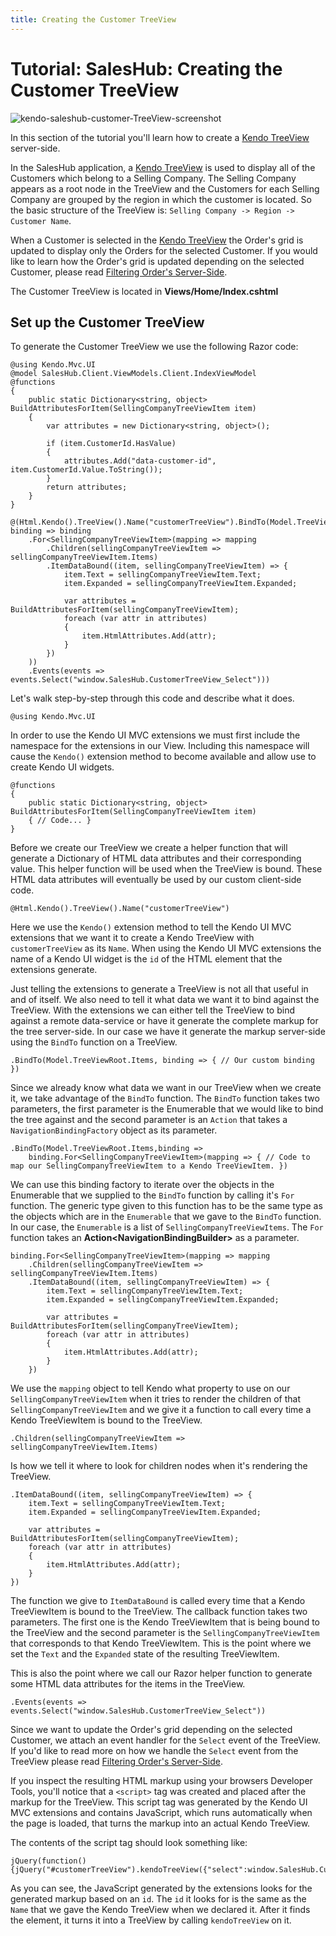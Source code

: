 ```yaml
---
title: Creating the Customer TreeView
---
```


# Tutorial: SalesHub: Creating the Customer TreeView

![kendo-saleshub-customer-TreeView-screenshot](/tutorials/asp.net/saleshub/home-page/images/kendo-saleshub-customer-treeview-screenshot.png)

In this section of the tutorial you'll learn how to create a [Kendo TreeView](http://demos.telerik.com/kendo-ui/web/treeview/index.html)
server-side.

In the SalesHub application, a [Kendo TreeView](http://demos.telerik.com/kendo-ui/web/treeview/index.html) is used to display all of the Customers which belong to a Selling Company. The Selling Company appears as a root node in the TreeView and the Customers for each Selling Company are grouped by
the region in which the customer is located. So the basic structure of the TreeView is: `Selling Company -> Region -> Customer Name`.

When a Customer is selected in the [Kendo TreeView](http://demos.telerik.com/kendo-ui/web/treeview/index.html) the Order's grid is updated to
display only the Orders for the selected Customer. If you would like to learn how the Order's grid is updated depending on the selected
Customer, please read [Filtering Order's Server-Side](kendo-saleshub-filtering-orders-server-side).

The Customer TreeView is located in **Views/Home/Index.cshtml**

## Set up the Customer TreeView

To generate the Customer TreeView we use the following Razor code:

    @using Kendo.Mvc.UI
    @model SalesHub.Client.ViewModels.Client.IndexViewModel
    @functions
    {
        public static Dictionary<string, object> BuildAttributesForItem(SellingCompanyTreeViewItem item)
        {
            var attributes = new Dictionary<string, object>();

            if (item.CustomerId.HasValue)
            {
                attributes.Add("data-customer-id", item.CustomerId.Value.ToString());
            }
            return attributes;
        }
    }

    @(Html.Kendo().TreeView().Name("customerTreeView").BindTo(Model.TreeViewRoot.Items, binding => binding
        .For<SellingCompanyTreeViewItem>(mapping => mapping
            .Children(sellingCompanyTreeViewItem => sellingCompanyTreeViewItem.Items)
            .ItemDataBound((item, sellingCompanyTreeViewItem) => {
                item.Text = sellingCompanyTreeViewItem.Text;
                item.Expanded = sellingCompanyTreeViewItem.Expanded;

                var attributes = BuildAttributesForItem(sellingCompanyTreeViewItem);
                foreach (var attr in attributes)
                {
                    item.HtmlAttributes.Add(attr);
                }
            })
        ))
        .Events(events => events.Select("window.SalesHub.CustomerTreeView_Select")))

Let's walk step-by-step through this code and describe what it does.

    @using Kendo.Mvc.UI

In order to use the Kendo UI MVC extensions we must first include the namespace for the extensions in our View. Including
this namespace will cause the `Kendo()` extension method to become available and allow use to create Kendo UI widgets.

    @functions
    {
        public static Dictionary<string, object> BuildAttributesForItem(SellingCompanyTreeViewItem item)
        { // Code... }
    }

Before we create our TreeView we create a helper function that will generate a Dictionary of HTML data attributes and
their corresponding value. This helper function will be used when the TreeView is bound. These HTML data attributes will
eventually be used by our custom client-side code.

    @Html.Kendo().TreeView().Name("customerTreeView")

Here we use the `Kendo()` extension method to tell the Kendo UI MVC extensions that we want it to create a Kendo TreeView
with `customerTreeView` as its `Name`. When using the Kendo UI MVC extensions the name of a Kendo UI widget is the `id`
of the HTML element that the extensions generate.

Just telling the extensions to generate a TreeView is not all that useful in and of itself. We also need to tell it what
data we want it to bind against the TreeView. With the extensions we can either tell the TreeView to bind against a remote
data-service or have it generate the complete markup for the tree server-side. In our case we have it generate the markup
server-side using the `BindTo` function on a TreeView.

    .BindTo(Model.TreeViewRoot.Items, binding => { // Our custom binding })

Since we already know what data we want in our TreeView when we create it, we take advantage of the `BindTo` function. The
`BindTo` function takes two parameters, the first parameter is the Enumerable that we would like to bind the tree against
and the second parameter is an `Action` that takes a `NavigationBindingFactory` object as its parameter.

    .BindTo(Model.TreeViewRoot.Items,binding =>
        binding.For<SellingCompanyTreeViewItem>(mapping => { // Code to map our SellingCompanyTreeViewItem to a Kendo TreeViewItem. })

We can use this binding factory to iterate over the objects in the Enumerable that we supplied to the `BindTo` function by calling
it's `For` function. The generic type given to this function has to be the same type as the objects which are in the `Enumerable`
that we gave to the `BindTo` function. In our case, the `Enumerable` is a list of `SellingCompanyTreeViewItems`. The `For`
function takes an **Action&lt;NavigationBindingBuilder&gt;** as a parameter.

    binding.For<SellingCompanyTreeViewItem>(mapping => mapping
        .Children(sellingCompanyTreeViewItem => sellingCompanyTreeViewItem.Items)
        .ItemDataBound((item, sellingCompanyTreeViewItem) => {
            item.Text = sellingCompanyTreeViewItem.Text;
            item.Expanded = sellingCompanyTreeViewItem.Expanded;

            var attributes = BuildAttributesForItem(sellingCompanyTreeViewItem);
            foreach (var attr in attributes)
            {
                item.HtmlAttributes.Add(attr);
            }
        })

We use the `mapping` object to tell Kendo what property to use on our `SellingCompanyTreeViewItem` when it tries
to render the children of that `SellingCompanyTreeViewItem` and we give it a function to call every time a Kendo TreeViewItem
is bound to the TreeView.

    .Children(sellingCompanyTreeViewItem => sellingCompanyTreeViewItem.Items)

Is how we tell it where to look for children nodes when it's rendering the TreeView.

    .ItemDataBound((item, sellingCompanyTreeViewItem) => {
        item.Text = sellingCompanyTreeViewItem.Text;
        item.Expanded = sellingCompanyTreeViewItem.Expanded;

        var attributes = BuildAttributesForItem(sellingCompanyTreeViewItem);
        foreach (var attr in attributes)
        {
            item.HtmlAttributes.Add(attr);
        }
    })

The function we give to `ItemDataBound` is called every time that a Kendo TreeViewItem is bound to the TreeView. The callback function
takes two parameters. The first one is the Kendo TreeViewItem that is being bound to the TreeView and the second parameter is the
`SellingCompanyTreeViewItem` that corresponds to that Kendo TreeViewItem. This is the point where we set the `Text` and the `Expanded` state
of the resulting TreeViewItem.

This is also the point where we call our Razor helper function to generate some HTML data attributes for the items in the TreeView.

    .Events(events => events.Select("window.SalesHub.CustomerTreeView_Select"))

Since we want to update the Order's grid depending on the selected Customer, we attach an event handler for the `Select` event of
the TreeView. If you'd like to read more on how we handle the `Select` event from the TreeView please read
[Filtering Order's Server-Side](kendo-saleshub-filtering-orders-server-side).

If you inspect the resulting HTML markup using your browsers Developer Tools, you'll notice that a `<script>` tag was created
and placed after the markup for the TreeView. This script tag was generated by the Kendo UI MVC extensions and contains JavaScript,
which runs automatically when the page is loaded, that turns the markup into an actual Kendo TreeView.

The contents of the script tag should look something like:

    jQuery(function(){jQuery("#customerTreeView").kendoTreeView({"select":window.SalesHub.CustomerTreeView_Select});});

As you can see, the JavaScript generated by the extensions looks for the generated markup based on an `id`. The `id` it
looks for is the same as the `Name` that we gave the Kendo TreeView when we declared it. After it finds the element, it turns
it into a TreeView by calling `kendoTreeView` on it.

